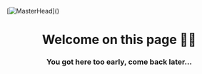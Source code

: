[![MasterHead]([https://cdn.discordapp.com/attachments/984327509325787176/1201952378069459054/logo-rounded.png](https://github.com/LevelyStudio/.github/blob/main/profile/logo-rounded.png?raw=true))]()
<h1 align="center">Welcome on this page 👋🏼</h1>
<h3 align="center">You got here too early, come back later...</h3>
